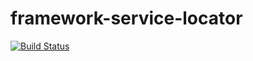 framework-service-locator
=========================

[![Build Status](https://travis-ci.org/Kalyzee/framework-service-locator.png?branch=master)](https://travis-ci.org/Kalyzee/framework-service-locator)
